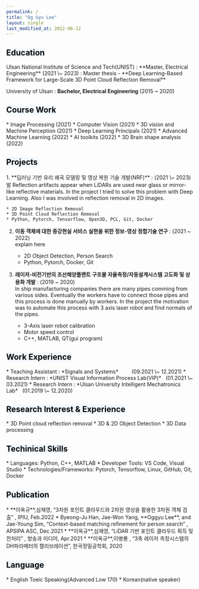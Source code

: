 ```yaml
---
permalink: /
title: "Og Gyu Lee"
layout: single 
last_modified_at: 2022-06-12
---
```

<h2><mark style='background-color: #f1f8ff'>Education</mark></h2>
Ulsan National Institute of Science and Tech(UNIST)
: **Master, Electrical Engineering**
(2021 \~ 2023)
: Master thesis - **Deep Learning-Based Framework for Large-Scale 3D Point Cloud Reflection Removal**

University of Ulsan
: **Bachelor, Electrical Engineering**
(2015 \~ 2020)


<h2><mark style='background-color: #f1f8ff'>Course Work</mark></h2>
* Image Processing                   (2021)
* Computer Vision                    (2021)      
* 3D vision and Machine Perception   (2021)       
* Deep Learning Principals           (2021)       
* Advanced Machine Learning          (2022)
* AI toolkits                        (2022)  
* 3D Brain shape analysis            (2022)  



<h2><mark style='background-color: #f1f8ff'>Projects</mark></h2>
1. **딥러닝 기반 유리 왜곡 모델링 및 영상 복원 기술 개발(NRF)**
: (2021 \~ 2023)발
Reflection artifacts appear when LiDARs are used near glass or mirror-like reflective materials.
In the project I tried to solve this problem with Deep Learning. Also I was involved in reflection removal in 2D images.

    * 2D Image Reflection Removal
    * 3D Point Cloud Reflection Removal
    * Python, Pytorch, Tensorflow, Open3D, PCL, Git, Docker

2. **이동 객체에 대한 증강현실 서비스 실현을 위한 정보-영상 정합기술 연구**
: (2021 \~ 2022)\
explain here
    * 2D Object Detection, Person Search  
    * Python, Pytorch, Docker, Git 


3. **레이저-비전기반의 조선해양플랜트 구조물 자율측정/자동설계시스템 고도화 및 상용화 개발**
: (2019 \~ 2020)\
In ship manufacturing companies there are many pipes comming from various sides. Eventually 
the workers have to connect those pipes and this process is done manually by workers. In the project the motivation was to automate this process with 3 axis laser robot and find normals of the pipes.

    * 3-Axis laser robot calibration 
    * Motor speed control
    * C++, MATLAB, QT(gui program)



<h2><mark style='background-color: #f1f8ff'>Work Experience</mark></h2>
* Teaching Assistant
: *Signals and Systems*  &nbsp;&nbsp;&nbsp;&nbsp;&nbsp;&nbsp;&nbsp;  (09.2021 \~ 12.2021)
* Research Intern 
: *UNIST Visual Information Process Lab(VIP)*&nbsp;&nbsp;&nbsp;(01.2021 \~ 03.2021)
* Research Intern 
: *Ulsan University Intelligent Mechatronics Lab*&nbsp;&nbsp;&nbsp;(01.2019 \~ 12.2020)

<h2><mark style='background-color: #f1f8ff'>Research Interest & Experience</mark></h2>
* 3D Point cloud reflection removal
* 3D & 2D Object Detection
* 3D Data processing

<h2><mark style='background-color: #f1f8ff'>Techinical Skills</mark></h2>
* Languages: Python, C++, MATLAB
* Developer Tools: VS Code, Visual Studio
* Technologies/Frameworks: Pytorch, Tensorflow, Linux, GitHub, Git, Docker

<h2><mark style='background-color: #f1f8ff'>Publication</mark></h2>
* **이옥규**,심재영, “3차원 포인트 클라우드와 2차원 영상을 활용한 3차원 객체 검출” , IPIU, Feb.2022
* Byeong-Ju Han, Jae-Won Yang, **Oggyu Lee**, and Jae-Young Sim, “Context-based matching refinement for person search” , APSIPA ASC, Dec.2021
* **이옥규**,심재영, “LiDAR 기반 포인트 클라우드 획득 및 전처리” , 방송과 미디어, Apr.2021
* **이옥규**,이병룡 , “3축 레이저 측정시스템의 DH파라메터의 캘리브레이션”, 한국정밀공학회, 2020

<h2><mark style='background-color: #f1f8ff'>Language</mark></h2>
* English Toeic Speaking(Advanced Low 170)
* Korean(native speaker)


